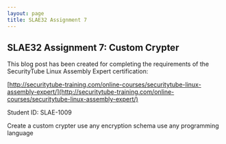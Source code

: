 ```yaml
---
layout: page
title: SLAE32 Assignment 7
---
```


<div class="well" markdown="1">
<h2>SLAE32 Assignment 7: Custom Crypter</h2>

This blog post has been created for completing the requirements of the SecurityTube Linux Assembly Expert certification:

[http://securitytube-training.com/online-courses/securitytube-linux-assembly-expert/](http://securitytube-training.com/online-courses/securitytube-linux-assembly-expert/)

Student ID: SLAE-1009

Create a custom crypter
use any encryption schema
use any programming language
